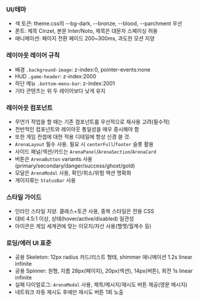 ### UI/테마

- 색 토큰: theme.css의 --bg-dark, --bronze, --blood, --parchment 우선
- 폰트: 제목 Cinzel, 본문 Inter/Noto, 제목은 대문자 스페이싱 허용
- 애니메이션: 페이지 전환 페이드 200~300ms, 과도한 모션 지양

### 레이아웃 레이어 규칙

- 배경 `.background-image`: z-index:0, pointer-events:none
- HUD `.game-header`: z-index:2000
- 하단 메뉴 `.bottom-menu-bar`: z-index:2001
- 기타 콘텐츠는 위 두 레이어보다 낮게 유지

### 레이아웃 컴포넌트

- 무언가 작업을 할 때는 기존 컴포넌트를 우선적으로 재사용 고려(필수적)
- 전반적인 컴포넌트와 레이아웃 통일성을 매우 중시해야 함
- 또한 게임 컨셉에 대한 적용 디테일에 항상 신경 쓸 것.
- `ArenaLayout` 필수 사용. 필요 시 `centerFull`/`footer` 슬롯 활용
- 사이드 패널/섹션/카드는 `ArenaPanel`/`ArenaSection`/`ArenaCard`
- 버튼은 `ArenaButton` variants 사용(primary/secondary/danger/success/ghost/gold)
- 모달은 `ArenaModal` 사용, 확인/취소/위험 액션 명확화
- 게이지류는 `StatusBar` 사용

### 스타일 가이드
- 인라인 스타일 지양. 클래스+토큰 사용, 중복 스타일은 전용 CSS
- 대비 4.5:1 이상, 상태(hover/active/disabled) 일관성
- 아이콘은 게임 세계관에 맞는 이모지/자산 사용(헬멧/월계수 등)

### 로딩/에러 UI 표준
- 공용 Skeleton: 12px radius 카드/리스트 형태, shimmer 애니메이션 1.2s linear infinite
- 공용 Spinner: 원형, 지름 28px(페이지), 20px(섹션), 14px(버튼), 회전 1s linear infinite
- 실패 다이얼로그: `ArenaModal` 사용, 제목/메시지/재시도 버튼 제공(영문 메시지)
- 네트워크 자동 재시도 후에만 재시도 버튼 1회 노출
